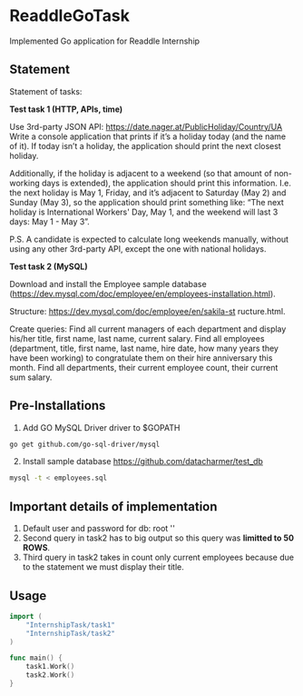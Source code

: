 # ReaddleGoTask
Implemented Go application for Readdle Internship

## Statement

Statement of tasks:

**Test task 1 (HTTP, APIs, time)**

Use 3rd-party JSON API: https://date.nager.at/PublicHoliday/Country/UA
Write a console application that prints if it’s a holiday today (and the name of it). If today isn’t a holiday, the application should print the next closest holiday. 

Additionally, if the holiday is adjacent to a weekend (so that amount of non-working days is extended), the application should print this information. I.e. the next holiday is May 1, Friday, and it’s adjacent to Saturday (May 2) and Sunday (May 3), so the application should print something like: “The next holiday is International Workers' Day, May 1, and the weekend will last 3 days: May 1 - May 3”.

P.S. A candidate is expected to calculate long weekends manually, without using any other 3rd-party API, except the one with national holidays.

**Test task 2 (MySQL)**

Download and install the Employee sample database (https://dev.mysql.com/doc/employee/en/employees-installation.html).

Structure: https://dev.mysql.com/doc/employee/en/sakila-st ructure.html.

Create queries:
Find all current managers of each department and display his/her title, first name, last name, current salary.
Find all employees (department, title, first name, last name, hire date, how many years they have been working) to congratulate them on their hire anniversary this month.
Find all departments, their current employee count, their current sum salary.

## Pre-Installations
1. Add GO MySQL Driver driver to $GOPATH
``` bash
go get github.com/go-sql-driver/mysql
```
2. Install sample database https://github.com/datacharmer/test_db
``` bash
mysql -t < employees.sql
```

## Important details of implementation
1. Default user and password for db: root ''
2. Second query in task2 has to big output so this query was **limitted to 50 ROWS**. 
3. Third query in task2 takes in count only current employees because due to the statement we must display their title.

## Usage
``` go
import (
	"InternshipTask/task1"
	"InternshipTask/task2"
)

func main() {
	task1.Work()
	task2.Work()
}
  
```


